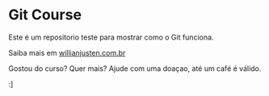 # Git Course

Este é um repositorio teste para mostrar como o Git funciona.

Saiba mais em [willianjusten.com.br](http://willianjusten.com.br)

Gostou do curso? Quer mais? Ajude com uma doaçao, até um café é válido.

:]